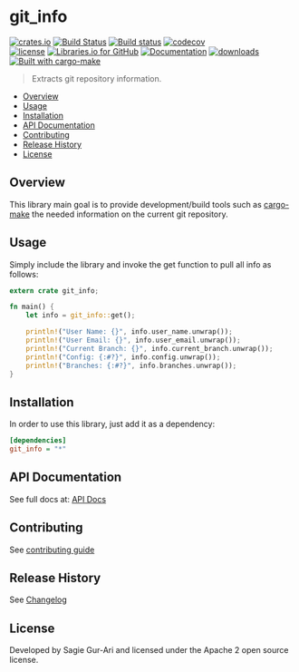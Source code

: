 # git_info

[![crates.io](https://img.shields.io/crates/v/git_info.svg)](https://crates.io/crates/git_info) [![Build Status](https://travis-ci.org/sagiegurari/git_info.svg?branch=master)](http://travis-ci.org/sagiegurari/git_info) [![Build status](https://codecov.io/gh/sagiegurari/git-info/branch/master/graph/badge.svg)](https://ci.appveyor.com/project/sagiegurari/git-info) [![codecov](https://codecov.io/gh/sagiegurari/git_info/branch/master/graph/badge.svg)](https://codecov.io/gh/sagiegurari/git_info)<br>
[![license](https://img.shields.io/crates/l/git_info.svg)](https://github.com/sagiegurari/git_info/blob/master/LICENSE) [![Libraries.io for GitHub](https://img.shields.io/librariesio/github/sagiegurari/git_info.svg)](https://libraries.io/cargo/git_info) [![Documentation](https://docs.rs/git_info/badge.svg)](https://docs.rs/crate/git_info/) [![downloads](https://img.shields.io/crates/d/git_info.svg)](https://crates.io/crates/git_info)<br>
[![Built with cargo-make](https://sagiegurari.github.io/cargo-make/assets/badges/cargo-make.svg)](https://sagiegurari.github.io/cargo-make)

> Extracts git repository information.

* [Overview](#overview)
* [Usage](#usage)
* [Installation](#installation)
* [API Documentation](https://sagiegurari.github.io/git_info/)
* [Contributing](.github/CONTRIBUTING.md)
* [Release History](https://github.com/sagiegurari/git_info/blob/master/CHANGELOG.md)
* [License](#license)

<a name="overview"></a>
## Overview
This library main goal is to provide development/build tools such as [cargo-make](https://sagiegurari.github.io/cargo-make/) the needed information on the current git repository.

<a name="usage"></a>
## Usage
Simply include the library and invoke the get function to pull all info as follows:

```rust
extern crate git_info;

fn main() {
    let info = git_info::get();

    println!("User Name: {}", info.user_name.unwrap());
    println!("User Email: {}", info.user_email.unwrap());
    println!("Current Branch: {}", info.current_branch.unwrap());
    println!("Config: {:#?}", info.config.unwrap());
    println!("Branches: {:#?}", info.branches.unwrap());
}
```

<a name="installation"></a>
## Installation
In order to use this library, just add it as a dependency:

```ini
[dependencies]
git_info = "*"
```

## API Documentation
See full docs at: [API Docs](https://sagiegurari.github.io/git_info/)

## Contributing
See [contributing guide](.github/CONTRIBUTING.md)

<a name="history"></a>
## Release History

See [Changelog](https://github.com/sagiegurari/git_info/blob/master/CHANGELOG.md)

<a name="license"></a>
## License
Developed by Sagie Gur-Ari and licensed under the Apache 2 open source license.
